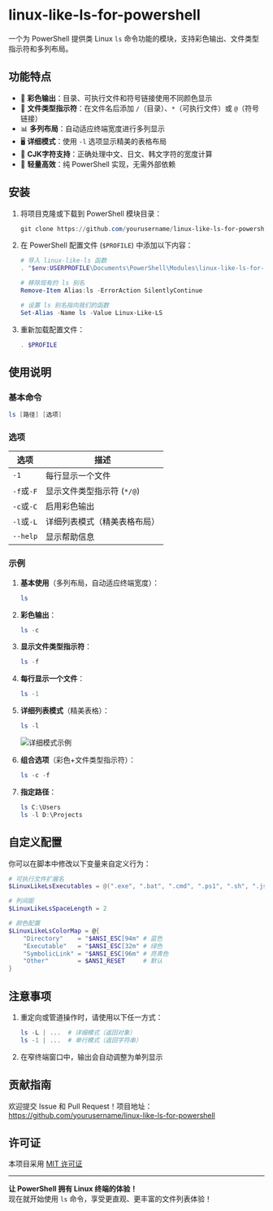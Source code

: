 # linux-like-ls-for-powershell

一个为 PowerShell 提供类 Linux `ls` 命令功能的模块，支持彩色输出、文件类型指示符和多列布局。

## 功能特点

- 🎨 **彩色输出**：目录、可执行文件和符号链接使用不同颜色显示
- 📝 **文件类型指示符**：在文件名后添加 `/`（目录）、`*`（可执行文件）或 `@`（符号链接）
- 📊 **多列布局**：自动适应终端宽度进行多列显示
- 🖥️ **详细模式**：使用 `-l` 选项显示精美的表格布局
- 📏 **CJK字符支持**：正确处理中文、日文、韩文字符的宽度计算
- 🚀 **轻量高效**：纯 PowerShell 实现，无需外部依赖

## 安装

1. 将项目克隆或下载到 PowerShell 模块目录：
   ```powershell
   git clone https://github.com/yourusername/linux-like-ls-for-powershell.git "$env:USERPROFILE\Documents\PowerShell\Modules\linux-like-ls-for-powershell"
   ```

2. 在 PowerShell 配置文件 (`$PROFILE`) 中添加以下内容：
   ```powershell
   # 导入 linux-like-ls 函数
   . "$env:USERPROFILE\Documents\PowerShell\Modules\linux-like-ls-for-powershell\linux-like-ls.ps1"
   
   # 移除现有的 ls 别名
   Remove-Item Alias:ls -ErrorAction SilentlyContinue
   
   # 设置 ls 别名指向我们的函数
   Set-Alias -Name ls -Value Linux-Like-LS
   ```

3. 重新加载配置文件：
   ```powershell
   . $PROFILE
   ```

## 使用说明

### 基本命令

```powershell
ls [路径] [选项]
```

### 选项

| 选项       | 描述                         |
| ---------- | ---------------------------- |
| `-1`       | 每行显示一个文件             |
| `-f`或`-F` | 显示文件类型指示符 (`*/@`)   |
| `-c`或`-C` | 启用彩色输出                 |
| `-l`或`-L` | 详细列表模式（精美表格布局） |
| `--help`   | 显示帮助信息                 |

### 示例

1. **基本使用**（多列布局，自动适应终端宽度）：
   ```powershell
   ls
   ```

2. **彩色输出**：
   ```powershell
   ls -c
   ```

3. **显示文件类型指示符**：
   ```powershell
   ls -f
   ```

4. **每行显示一个文件**：
   ```powershell
   ls -1
   ```

5. **详细列表模式**（精美表格）：
   ```powershell
   ls -l
   ```
   ![详细模式示例](https://via.placeholder.com/600x200?text=表格布局示例)

6. **组合选项**（彩色+文件类型指示符）：
   ```powershell
   ls -c -f
   ```

7. **指定路径**：
   ```powershell
   ls C:\Users
   ls -l D:\Projects
   ```

## 自定义配置

你可以在脚本中修改以下变量来自定义行为：

```powershell
# 可执行文件扩展名
$LinuxLikeLsExecutables = @(".exe", ".bat", ".cmd", ".ps1", ".sh", ".js", ".py", ".rb", ".pl", ".cs", ".vbs")

# 列间距
$LinuxLikeLsSpaceLength = 2

# 颜色配置
$LinuxLikeLsColorMap = @{
    "Directory"    = "$ANSI_ESC[94m" # 蓝色
    "Executable"   = "$ANSI_ESC[32m" # 绿色
    "SymbolicLink" = "$ANSI_ESC[96m" # 亮青色
    "Other"        = $ANSI_RESET     # 默认
}
```

## 注意事项

1. 重定向或管道操作时，请使用以下任一方式：
   ```powershell
   ls -L | ...  # 详细模式（返回对象）
   ls -1 | ...  # 单行模式（返回字符串）
   ```

2. 在窄终端窗口中，输出会自动调整为单列显示

## 贡献指南

欢迎提交 Issue 和 Pull Request！项目地址：  
https://github.com/yourusername/linux-like-ls-for-powershell

## 许可证

本项目采用 [MIT 许可证](LICENSE)

---

**让 PowerShell 拥有 Linux 终端的体验！**  
现在就开始使用 `ls` 命令，享受更直观、更丰富的文件列表体验！
